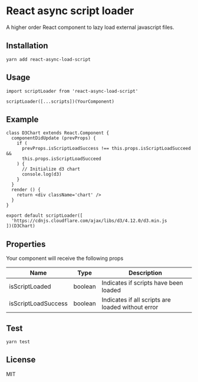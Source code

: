 # React async script loader

A higher order React component to lazy load external javascript files.

## Installation

````
yarn add react-async-load-script
````

## Usage

````
import scriptLoader from 'react-async-load-script'

scriptLoader([...scripts])(YourComponent)
````

## Example

````
class D3Chart extends React.Component {
  componentDidUpdate (prevProps) {
    if (
      prevProps.isScriptLoadSuccess !== this.props.isScriptLoadSucceed && 
      this.props.isScriptLoadSucceed
    ) {
      // Initialize d3 chart
      console.log(d3)
    }
  }
  render () {
    return <div className='chart' />
  }
}

export default scriptLoader([
  'https://cdnjs.cloudflare.com/ajax/libs/d3/4.12.0/d3.min.js
])(D3Chart)
````

## Properties

Your component will receive the following props

|Name|Type|Description|
|----|----|-----------|
|isScriptLoaded|boolean|Indicates if scripts have been loaded|
|isScriptLoadSuccess|boolean|Indicates if all scripts are loaded without error|

## Test

````
yarn test
````

## License

MIT